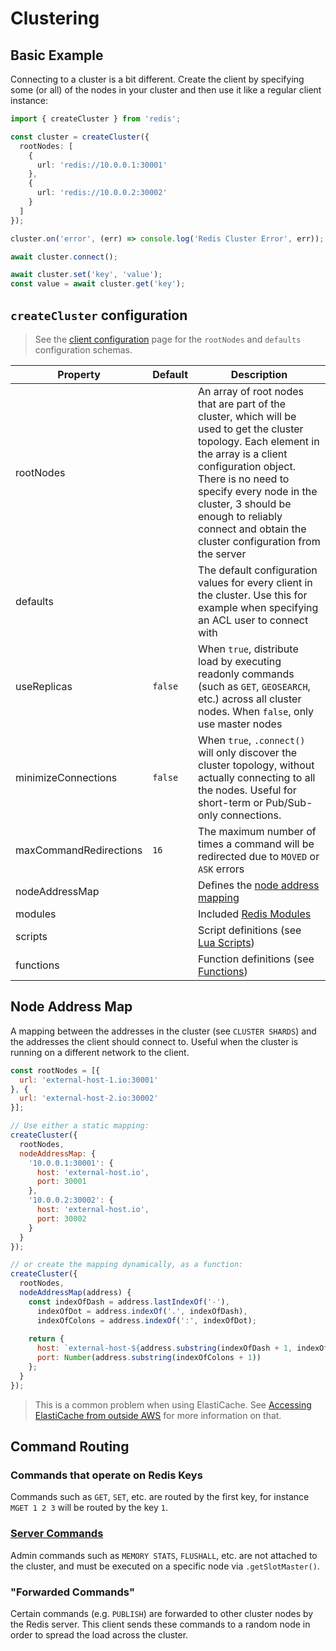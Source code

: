 # Clustering

## Basic Example

Connecting to a cluster is a bit different. Create the client by specifying some (or all) of the nodes in your cluster and then use it like a regular client instance:

```typescript
import { createCluster } from 'redis';

const cluster = createCluster({
  rootNodes: [
    {
      url: 'redis://10.0.0.1:30001'
    },
    {
      url: 'redis://10.0.0.2:30002'
    }
  ]
});

cluster.on('error', (err) => console.log('Redis Cluster Error', err));

await cluster.connect();

await cluster.set('key', 'value');
const value = await cluster.get('key');
```

## `createCluster` configuration

> See the [client configuration](./client-configuration.md) page for the `rootNodes` and `defaults` configuration schemas.

| Property               | Default | Description                                                                                                                                                                                                                                                                                                         |
|------------------------|---------|---------------------------------------------------------------------------------------------------------------------------------------------------------------------------------------------------------------------------------------------------------------------------------------------------------------------|
| rootNodes              |         | An array of root nodes that are part of the cluster, which will be used to get the cluster topology. Each element in the array is a client configuration object. There is no need to specify every node in the cluster, 3 should be enough to reliably connect and obtain the cluster configuration from the server |
| defaults               |         | The default configuration values for every client in the cluster.  Use this for example when specifying an ACL user to connect with                                                                                                                                                                                 |
| useReplicas            | `false` | When `true`, distribute load by executing readonly commands (such as `GET`, `GEOSEARCH`, etc.) across all cluster nodes. When `false`, only use master nodes                                                                                                                                                        |
| minimizeConnections    | `false` | When `true`, `.connect()` will only discover the cluster topology, without actually connecting to all the nodes. Useful for short-term or Pub/Sub-only connections.                                                                                                                                                 |
| maxCommandRedirections | `16`    | The maximum number of times a command will be redirected due to `MOVED` or `ASK` errors                                                                                                                                                                                                                             |
| nodeAddressMap         |         | Defines the [node address mapping](#node-address-map)                                                                                                                                                                                                                                                               |
| modules                |         | Included [Redis Modules](../README.md#packages)                                                                                                                                                                                                                                                                     |
| scripts                |         | Script definitions (see [Lua Scripts](../README.md#lua-scripts))                                                                                                                                                                                                                                                    |
| functions              |         | Function definitions (see [Functions](../README.md#functions))                                                                                                                                                                                                                                                      |

## Node Address Map

A mapping between the addresses in the cluster (see `CLUSTER SHARDS`) and the addresses the client should connect to.
Useful when the cluster is running on a different network to the client.

```javascript
const rootNodes = [{
  url: 'external-host-1.io:30001'
}, {
  url: 'external-host-2.io:30002'
}];

// Use either a static mapping:
createCluster({
  rootNodes,
  nodeAddressMap: {
    '10.0.0.1:30001': {
      host: 'external-host.io',
      port: 30001
    },
    '10.0.0.2:30002': {
      host: 'external-host.io',
      port: 30002
    }
  }
});

// or create the mapping dynamically, as a function:
createCluster({
  rootNodes,
  nodeAddressMap(address) {
    const indexOfDash = address.lastIndexOf('-'),
      indexOfDot = address.indexOf('.', indexOfDash),
      indexOfColons = address.indexOf(':', indexOfDot);
    
    return {
      host: `external-host-${address.substring(indexOfDash + 1, indexOfDot)}.io`,
      port: Number(address.substring(indexOfColons + 1))
    };
  }
});
```

> This is a common problem when using ElastiCache. See [Accessing ElastiCache from outside AWS](https://docs.aws.amazon.com/AmazonElastiCache/latest/red-ug/accessing-elasticache.html) for more information on that.

## Command Routing

### Commands that operate on Redis Keys

Commands such as `GET`, `SET`, etc. are routed by the first key, for instance `MGET 1 2 3` will be routed by the key `1`.

### [Server Commands](https://redis.io/commands#server)

Admin commands such as `MEMORY STATS`, `FLUSHALL`, etc. are not attached to the cluster, and must be executed on a specific node via `.getSlotMaster()`.

### "Forwarded Commands"

Certain commands (e.g. `PUBLISH`) are forwarded to other cluster nodes by the Redis server. This client sends these commands to a random node in order to spread the load across the cluster.
